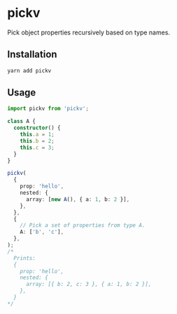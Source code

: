 # pickv

Pick object properties recursively based on type names.

## Installation

```sh
yarn add pickv
```

## Usage

```ts
import pickv from 'pickv';

class A {
  constructor() {
    this.a = 1;
    this.b = 2;
    this.c = 3;
  }
}

pickv(
  {
    prop: 'hello',
    nested: {
      array: [new A(), { a: 1, b: 2 }],
    },
  },
  {
    // Pick a set of properties from type A.
    A: ['b', 'c'],
  },
);
/*
  Prints:
  {
    prop: 'hello',
    nested: {
      array: [{ b: 2, c: 3 }, { a: 1, b: 2 }],
    },
  }
*/
```
